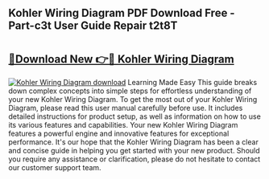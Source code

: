 ## Kohler Wiring Diagram PDF Download Free - Part-c3t User Guide Repair t2t8T

# <h2><a href="http://dfk3sir.blite.top/?on=Kohler+Wiring+Diagram">🔗Download New 👉🔴 Kohler Wiring Diagram</a></h2>

[![Kohler Wiring Diagram download](https://i.imgur.com/lujVjoI.png)](http://dfk3sir.blite.top/?on=Kohler+Wiring+Diagram)
Learning Made Easy This guide breaks down complex concepts into simple steps for effortless understanding of your new Kohler Wiring Diagram. To get the most out of your Kohler Wiring Diagram, please read this user manual carefully before use. It includes detailed instructions for product setup, as well as information on how to use its various features and capabilities. Your new Kohler Wiring Diagram features a powerful engine and innovative features for exceptional performance. It's our hope that the Kohler Wiring Diagram has been a clear and concise guide in helping you get started with your new product. Should you require any assistance or clarification, please do not hesitate to contact our customer support team.
